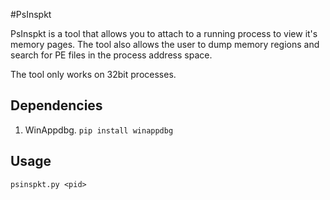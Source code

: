 #PsInspkt

PsInspkt is a tool that allows you to attach to a running process to view it's memory pages. The tool also allows the user to dump memory regions and search for PE files in the process address space.

The tool only works on 32bit processes.

## Dependencies
1. WinAppdbg. `pip install winappdbg`

## Usage
`psinspkt.py <pid>`


